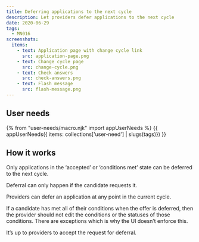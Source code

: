 ```yaml
---
title: Deferring applications to the next cycle
description: Let providers defer applications to the next cycle
date: 2020-06-29
tags:
  - MN016
screenshots:
  items:
    - text: Application page with change cycle link
      src: application-page.png
    - text: Change cycle page
      src: change-cycle.png
    - text: Check answers
      src: check-answers.png
    - text: Flash message
      src: flash-message.png
---
```


## User needs

{% from "user-needs/macro.njk" import appUserNeeds %}
{{ appUserNeeds({ items: collections['user-need'] | slugs(tags)}) }}

## How it works

Only applications in the ‘accepted’ or ‘conditions met’ state can be deferred to the next cycle.

Deferral can only happen if the candidate requests it.

Providers can defer an application at any point in the current cycle.

If a candidate has met all of their conditions when the offer is deferred, then the provider should not edit the conditions or the statuses of those conditions. There are exceptions which is why the UI doesn’t enforce this.

It’s up to providers to accept the request for deferral.

